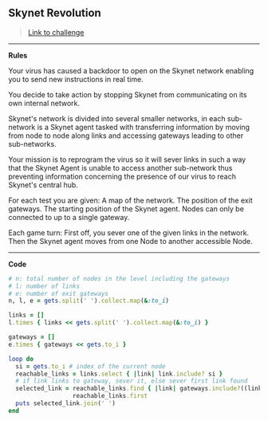 ## Skynet Revolution

> [Link to challenge](https://www.codingame.com/ide/puzzle/skynet-revolution-episode-1)

---

**Rules**

Your virus has caused a backdoor to open on the Skynet network enabling you to send new instructions in real time.

You decide to take action by stopping Skynet from communicating on its own internal network.

Skynet's network is divided into several smaller networks, in each sub-network is a Skynet agent tasked with transferring information by moving from node to node along links and accessing gateways leading to other sub-networks.

Your mission is to reprogram the virus so it will sever links in such a way that the Skynet Agent is unable to access another sub-network thus preventing information concerning the presence of our virus to reach Skynet's central hub.

For each test you are given:
A map of the network.
The position of the exit gateways.
The starting position of the Skynet agent.
Nodes can only be connected to up to a single gateway.

Each game turn:
First off, you sever one of the given links in the network.
Then the Skynet agent moves from one Node to another accessible Node.

---

**Code**

```ruby
# n: total number of nodes in the level including the gateways
# l: number of links
# e: number of exit gateways
n, l, e = gets.split(' ').collect.map(&:to_i)

links = []
l.times { links << gets.split(' ').collect.map(&:to_i) }

gateways = []
e.times { gateways << gets.to_i }

loop do
  si = gets.to_i # index of the current node
  reachable_links = links.select { |link| link.include? si }
  # if link links to gateway, sever it, else sever first link found
  selected_link = reachable_links.find { |link| gateways.include?((link - [si])[0]) } ||
                  reachable_links.first
  puts selected_link.join(' ')
end
```
